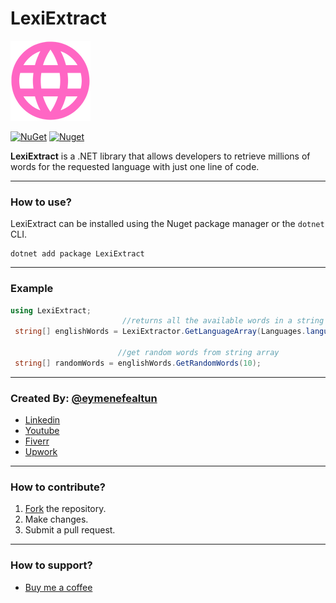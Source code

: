 # LexiExtract
![LexiExtract](https://raw.githubusercontent.com/eymenefealtun/LexiExtract/master/RepoResources/LexiExtractMainIcon.png)

[![NuGet](https://img.shields.io/nuget/v/LexiExtract.svg)](https://nuget.org/packages/LexiExtract) [![Nuget](https://img.shields.io/nuget/dt/LexiExtract.svg)](https://nuget.org/packages/LexiExtract)

**LexiExtract** is a .NET library that allows developers to retrieve millions of words for the requested language with just one line of code.

---

### How to use?

LexiExtract can be installed using the Nuget package manager or the `dotnet` CLI.

```
dotnet add package LexiExtract 
```

---

### Example
```csharp
using LexiExtract;
                         //returns all the available words in a string array  
 string[] englishWords = LexiExtractor.GetLanguageArray(Languages.languages.English);
                        
                        //get random words from string array
 string[] randomWords = englishWords.GetRandomWords(10);
```
---

### Created By: [@eymenefealtun](https://github.com/eymenefealtun)
* [Linkedin](https://www.linkedin.com/in/eymen-efe-altun-a1681821b)
* [Youtube](https://www.youtube.com/@eymenefealtunn/videos)
* [Fiverr](https://www.fiverr.com/eymenefealtun?public_mode=true)
* [Upwork](https://www.upwork.com/freelancers/~012eff1f3b2a153f38)

---

### How to contribute?
 1. [Fork](https://github.com/eymenefealtun/LexiExtract/fork) the repository.
 2. Make changes.
 3. Submit a pull request.
 
---

### How to support?
* [Buy me a coffee](https://www.buymeacoffee.com/altuneymenefe) 

